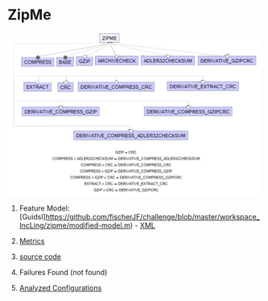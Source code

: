# ZipMe

![image](https://raw.githubusercontent.com/fischerJF/challenge/master/featureModel/ZipMe.JPG)

1. Feature Model: [Guidsl]https://github.com/fischerJF/challenge/blob/master/workspace_IncLing/zipme/modified-model.m) - [XML](https://github.com/fischerJF/challenge/blob/master/workspace_IncLing/zipme/model.xml)

2. [Metrics](https://github.com/fischerJF/challenge/blob/master/metrics/Zipme.csv)
 
3. [source code](https://github.com/fischerJF/challenge/tree/master/workspace_IncLing/zipme)

4. Failures Found (not found)

5. [Analyzed Configurations](https://github.com/fischerJF/challenge/tree/master/workspace_IncLing/Tools/All_valid_conf/ZipMe/products)

